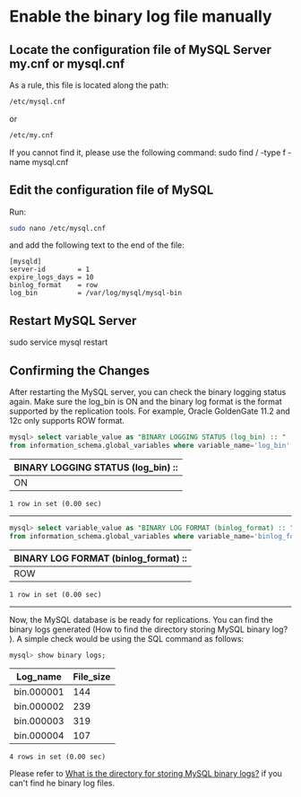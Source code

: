 # Enable the binary log file manually

## Locate the configuration file of MySQL Server my.cnf or mysql.cnf

As a rule, this file is located along the path:
```sh
/etc/mysql.cnf
```

or
```sh
/etc/my.cnf
```

If you cannot find it, please use the following command:
sudo find / -type f -name mysql.cnf

## Edit the configuration file of MySQL

Run:
```sh
sudo nano /etc/mysql.cnf
```

and add the following text to the end of the file:

```
[mysqld]  
server-id        = 1 
expire_logs_days = 10 
binlog_format    = row 
log_bin          = /var/log/mysql/mysql-bin
```

## Restart MySQL Server

sudo service mysql restart

## Confirming the Changes
After restarting the MySQL server, you can check the binary logging status again. Make sure the log_bin is ON and the binary log format is the format supported by the replication tools. For example, Oracle GoldenGate 11.2 and 12c only supports ROW format. 

```sql
mysql> select variable_value as "BINARY LOGGING STATUS (log_bin) :: " 
from information_schema.global_variables where variable_name='log_bin';
```

| BINARY LOGGING STATUS (log_bin) ::  |
|----------------------------------------|
| ON                                  |
```1 row in set (0.00 sec)```

---

```sql
mysql> select variable_value as "BINARY LOG FORMAT (binlog_format) :: " 
from information_schema.global_variables where variable_name='binlog_format';
```

| BINARY LOG FORMAT (binlog_format) ::  |
|----------------------------------------|
| ROW                                   |
```1 row in set (0.00 sec)```

---

Now, the MySQL database is be ready for replications. You can find the binary logs generated (How to find the directory storing MySQL binary log? ​). A simple check would be using the SQL command as follows:

```sql
mysql> show binary logs;
```

| Log_name   | File_size |
|------------|-----------|
| bin.000001 | 144       |
| bin.000002 | 239       |
| bin.000003 | 319       |
| bin.000004 | 107       |
```4 rows in set (0.00 sec)```

Please refer to  [What is the directory for storing MySQL binary logs?](http://jinyuwang.weebly.com/goldengate-for-mysql-blog/how-to-enable-binary-logging-for-mysql) if you can't find he binary log files. ​ 
